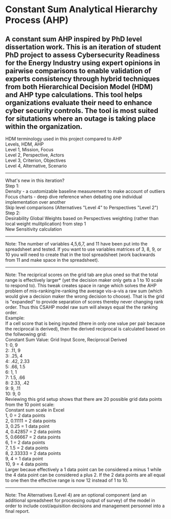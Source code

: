 # Constant Sum Analytical Hierarchy Process (AHP)
A constant sum AHP inspired by PhD level dissertation work. This is an iteration of student PhD project to assess Cybersecurity Readiness for the Energy Industry using expert opinions in pairwise comparisons to enable validation of experts consistency through hybrid techniques from both Hierarchical Decision Model (HDM) and AHP type calculations. This tool helps organizations evaluate their need to enhance cyber security controls. The tool is most suited for situtations where an outage is taking place within the organization.  
---
HDM terminology used in this project compared to AHP  
Levels, HDM, AHP  
Level 1, Mission, Focus  
Level 2, Perspective, Actors  
Level 3, Criterion, Objectives  
Level 4, Alternative, Scenario  
***
What's new in this iteration?  
Step 1:  
Density - a customizable baseline measurement to make account of outliers  
Focus charts - deep dive reference when debating one individual implementation over another  
Skip level comparisons (Alternatives "Level 4" to Perspectives "Level 2")  
Step 2:  
Desirability Global Weights based on Perspectives weighting (rather than local weight mulitplication) from step 1  
New Sensitivity calculation
***
Note: The number of variables 4,5,6,7, and 11 have been put into the spreadsheet and tested. If you want to use variables matrices of 3, 8, 9, or 10 you will need to create that in the tool spreadsheet (work backwards from 11 and make space in the spreadsheet).  
***
Note: The reciprical scores on the grid tab are plus oned so that the total range is effectively larger* (yet the decision maker only gets a 1 to 10 scale to respond to). This tweak creates space in range which solves the AHP problem of mis-ranking/re-ranking the average vis-a-vis a raw sum (which would give a decision maker the wrong decision to choose). That is the grid is "expanded" to provide separation of scores thereby never changing rank order. Thus this CSAHP model raw sum will always equal the the ranking order.  
Example:  
If a cell score that is being inputed (there in only one value per pair because the reciprocal is derived), then the derived reciprocal is calculated based on the follwowing grid:  
Constant Sum Value: Grid Input Score, Reciprocal Derived  
1: 0, 9  
2: .11, 9  
3: .25, 4  
4: .42, 2.33  
5: .66, 1.5  
6: 1, 1  
7: 1.5, .66  
8: 2.33, .42  
9: 9, .11  
10: 9, 0  
Reviewing this grid setup shows that there are 20 possible grid data points from the 10 point scale:  
Constant sum scale in Excel  
1,	0   = 2 data points  
2,	0.11111   = 2 data points  
3,	0.25  = 1 data point  
4,	0.42857   = 2 data points  
5,	0.66667   = 2 data points  
6,	1   = 2 data points  
7,	1.5   = 2 data points  
8,	2.33333   = 2 data points  
9,	4   = 1 data point  
10,	9   = 4 data points  
Larger becaue effectively a 1 data point can be considered a minus 1 while the 4 data point can be considered a plus 2. If the 2 data points are all equal to one then the effective range is now 12 instead of 1 to 10.
***
Note: The Alternatives (Level 4) are an optional component (and an additional spreadsheet for processing output of survey) of the model in order to include cost/aquisition decisions and management personnel into a final report.
